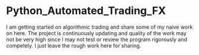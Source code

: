# Python_Automated_Trading_FX

I am getting started on algorithmic trading and share some of my naive work on here.
The project is continuously updating and quality of the work may not be very high since I
may not test or review the program rigorously and competely. I just leave the rough work here 
for sharing.
